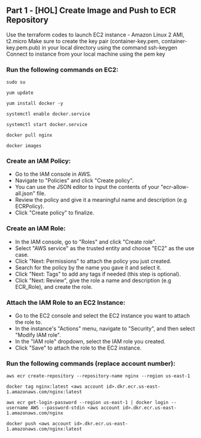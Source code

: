 ## Part 1 - [HOL] Create Image and Push to ECR Repository

Use the terraform codes to launch EC2 instance - Amazon Linux 2 AMI, t2.micro
Make sure to create the key pair (container-key.pem, container-key.pem.pub) in your local directory using the command ssh-keygen
Connect to instance from your local machine using the pem key

### Run the following commands on EC2:
```
sudo su
```
```
yum update
```
```
yum install docker -y
```
```
systemctl enable docker.service
```
```
systemctl start docker.service
```
```
docker pull nginx
```
```
docker images
```

### Create an IAM Policy:

- Go to the IAM console in AWS.
- Navigate to "Policies" and click "Create policy".
- You can use the JSON editor to input the contents of your "ecr-allow-all.json" file.
- Review the policy and give it a meaningful name and description (e.g ECRPolicy).
- Click "Create policy" to finalize.

### Create an IAM Role:

- In the IAM console, go to "Roles" and click "Create role".
- Select "AWS service" as the trusted entity and choose "EC2" as the use case.
- Click "Next: Permissions" to attach the policy you just created.
- Search for the policy by the name you gave it and select it.
- Click "Next: Tags" to add any tags if needed (this step is optional).
- Click "Next: Review", give the role a name and description (e.g ECR_Role), and create the role.

### Attach the IAM Role to an EC2 Instance:

- Go to the EC2 console and select the EC2 instance you want to attach the role to.
- In the instance's "Actions" menu, navigate to "Security", and then select "Modify IAM role".
- In the "IAM role" dropdown, select the IAM role you created.
- Click "Save" to attach the role to the EC2 instance.

### Run the following commands (replace account number):
```
aws ecr create-repository --repository-name nginx --region us-east-1
```
```
docker tag nginx:latest <aws account id>.dkr.ecr.us-east-1.amazonaws.com/nginx:latest
```
```
aws ecr get-login-password --region us-east-1 | docker login --username AWS --password-stdin <aws account id>.dkr.ecr.us-east-1.amazonaws.com/nginx
```
```
docker push <aws account id>.dkr.ecr.us-east-1.amazonaws.com/nginx:latest
```

